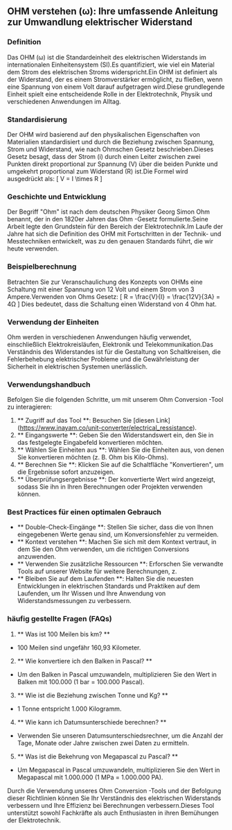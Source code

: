 ## OHM verstehen (ω): Ihre umfassende Anleitung zur Umwandlung elektrischer Widerstand

### Definition
Das OHM (ω) ist die Standardeinheit des elektrischen Widerstands im internationalen Einheitensystem (SI).Es quantifiziert, wie viel ein Material dem Strom des elektrischen Stroms widerspricht.Ein OHM ist definiert als der Widerstand, der es einem Stromverstärker ermöglicht, zu fließen, wenn eine Spannung von einem Volt darauf aufgetragen wird.Diese grundlegende Einheit spielt eine entscheidende Rolle in der Elektrotechnik, Physik und verschiedenen Anwendungen im Alltag.

### Standardisierung
Der OHM wird basierend auf den physikalischen Eigenschaften von Materialien standardisiert und durch die Beziehung zwischen Spannung, Strom und Widerstand, wie nach Ohmschen Gesetz beschrieben.Dieses Gesetz besagt, dass der Strom (i) durch einen Leiter zwischen zwei Punkten direkt proportional zur Spannung (V) über die beiden Punkte und umgekehrt proportional zum Widerstand (R) ist.Die Formel wird ausgedrückt als:
\[ V = I \times R \]

### Geschichte und Entwicklung
Der Begriff "Ohm" ist nach dem deutschen Physiker Georg Simon Ohm benannt, der in den 1820er Jahren das Ohm -Gesetz formulierte.Seine Arbeit legte den Grundstein für den Bereich der Elektrotechnik.Im Laufe der Jahre hat sich die Definition des OHM mit Fortschritten in der Technik- und Messtechniken entwickelt, was zu den genauen Standards führt, die wir heute verwenden.

### Beispielberechnung
Betrachten Sie zur Veranschaulichung des Konzepts von OHMs eine Schaltung mit einer Spannung von 12 Volt und einem Strom von 3 Ampere.Verwenden von Ohms Gesetz:
\[ R = \frac{V}{I} = \frac{12V}{3A} = 4Ω \]
Dies bedeutet, dass die Schaltung einen Widerstand von 4 Ohm hat.

### Verwendung der Einheiten
Ohm werden in verschiedenen Anwendungen häufig verwendet, einschließlich Elektrokreisläufen, Elektronik und Telekommunikation.Das Verständnis des Widerstandes ist für die Gestaltung von Schaltkreisen, die Fehlerbehebung elektrischer Probleme und die Gewährleistung der Sicherheit in elektrischen Systemen unerlässlich.

### Verwendungshandbuch
Befolgen Sie die folgenden Schritte, um mit unserem Ohm Conversion -Tool zu interagieren:
1. ** Zugriff auf das Tool **: Besuchen Sie [diesen Link] (https://www.inayam.co/unit-converter/electrical_ressistance).
2. ** Eingangswerte **: Geben Sie den Widerstandswert ein, den Sie in das festgelegte Eingabefeld konvertieren möchten.
3. ** Wählen Sie Einheiten aus **: Wählen Sie die Einheiten aus, von denen Sie konvertieren möchten (z. B. Ohm bis Kilo-Ohms).
4. ** Berechnen Sie **: Klicken Sie auf die Schaltfläche "Konvertieren", um die Ergebnisse sofort anzuzeigen.
5. ** Überprüfungsergebnisse **: Der konvertierte Wert wird angezeigt, sodass Sie ihn in Ihren Berechnungen oder Projekten verwenden können.

### Best Practices für einen optimalen Gebrauch
- ** Double-Check-Eingänge **: Stellen Sie sicher, dass die von Ihnen eingegebenen Werte genau sind, um Konversionsfehler zu vermeiden.
- ** Kontext verstehen **: Machen Sie sich mit dem Kontext vertraut, in dem Sie den Ohm verwenden, um die richtigen Conversions anzuwenden.
- ** Verwenden Sie zusätzliche Ressourcen **: Erforschen Sie verwandte Tools auf unserer Website für weitere Berechnungen, z.
- ** Bleiben Sie auf dem Laufenden **: Halten Sie die neuesten Entwicklungen in elektrischen Standards und Praktiken auf dem Laufenden, um Ihr Wissen und Ihre Anwendung von Widerstandsmessungen zu verbessern.

### häufig gestellte Fragen (FAQs)

1. ** Was ist 100 Meilen bis km? **
- 100 Meilen sind ungefähr 160,93 Kilometer.

2. ** Wie konvertiere ich den Balken in Pascal? **
- Um den Balken in Pascal umzuwandeln, multiplizieren Sie den Wert in Balken mit 100.000 (1 bar = 100.000 Pascal).

3. ** Wie ist die Beziehung zwischen Tonne und Kg? **
- 1 Tonne entspricht 1.000 Kilogramm.

4. ** Wie kann ich Datumsunterschiede berechnen? **
- Verwenden Sie unseren Datumsunterschiedsrechner, um die Anzahl der Tage, Monate oder Jahre zwischen zwei Daten zu ermitteln.

5. ** Was ist die Bekehrung von Megapascal zu Pascal? **
- Um Megapascal in Pascal umzuwandeln, multiplizieren Sie den Wert in Megapascal mit 1.000.000 (1 MPa = 1.000.000 PA).

Durch die Verwendung unseres Ohm Conversion -Tools und der Befolgung dieser Richtlinien können Sie Ihr Verständnis des elektrischen Widerstands verbessern und Ihre Effizienz bei Berechnungen verbessern.Dieses Tool unterstützt sowohl Fachkräfte als auch Enthusiasten in ihren Bemühungen der Elektrotechnik.